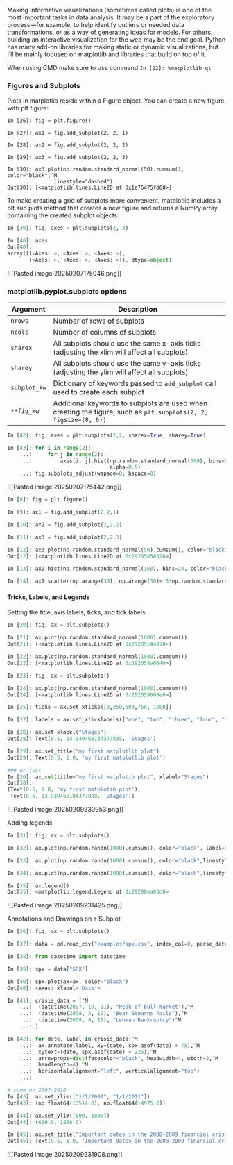 Making informative visualizations (sometimes called plots) is one of the most important tasks in data analysis. It may be a part of the exploratory process—for example, to help identify outliers or needed data transformations, or as a way of generating ideas for models. For others, building an interactive visualization for the web may be the end goal. Python has many add-on libraries for making static or dynamic visualizations, but I’ll be mainly focused on matplotlib and libraries that build on top of it.

When using CMD make sure to use command
`In [22]: %matplotlib qt`


### Figures and Subplots
Plots in matplotlib reside within a Figure object. You can create a new figure with plt.figure:
```
In [26]: fig = plt.figure()

In [27]: ax1 = fig.add_subplot(2, 2, 1)

In [28]: ax2 = fig.add_subplot(2, 2, 2)

In [29]: ax3 = fig.add_subplot(2, 2, 3)

In [30]: ax3.plot(np.random.standard_normal(50).cumsum(), color="black",^M
    ...: ....: linestyle="dashed")
Out[30]: [<matplotlib.lines.Line2D at 0x1e76475fd60>]
```


To make creating a grid of subplots more convenient, matplotlib includes a plt.sub plots method that creates a new figure and returns a NumPy array containing the created subplot objects:
```python
In [39]: fig, axes = plt.subplots(2, 3)

In [40]: axes
Out[40]:
array([[<Axes: >, <Axes: >, <Axes: >],
       [<Axes: >, <Axes: >, <Axes: >]], dtype=object)

```
![[Pasted image 20250207175046.png]]


### matplotlib.pyplot.subplots options
| Argument     | Description                                                                                               |
|--------------|-----------------------------------------------------------------------------------------------------------|
| `nrows`      | Number of rows of subplots                                                                                 |
| `ncols`      | Number of columns of subplots                                                                              |
| `sharex`     | All subplots should use the same x-axis ticks (adjusting the xlim will affect all subplots)               |
| `sharey`     | All subplots should use the same y-axis ticks (adjusting the ylim will affect all subplots)               |
| `subplot_kw` | Dictionary of keywords passed to `add_subplot` call used to create each subplot                           |
| `**fig_kw`   | Additional keywords to subplots are used when creating the figure, such as `plt.subplots(2, 2, figsize=(8, 6))` |

```python
In [42]: fig, axes = plt.subplots(2,2, sharex=True, sharey=True)

In [43]: for i in range(2):
    ...:     for j in range(2):
    ...:         axes[i, j].hist(np.random.standard_normal(500), bins=50, color="black",
							     alpha=0.5)
    ...: fig.subplots_adjust(wspace=0, hspace=0)
```
![[Pasted image 20250207175442.png]]


```python
In [8]: fig = plt.figure()

In [9]: ax1 = fig.add_subplot(2,2,1)

In [10]: ax2 = fig.add_subplot(2,2,2)

In [11]: ax3 = fig.add_subplot(2,2,3)

In [12]: ax3.plot(np.random.standard_normal(50).cumsum(), color="black", linestyle="dashed")
Out[12]: [<matplotlib.lines.Line2D at 0x29205850520>]

In [13]: ax2.hist(np.random.standard_normal(100), bins=20, color="black", alpha=0.3);

In [14]: ax1.scatter(np.arange(30), np.arange(30)+ 3*np.random.standard_normal(30));
```

#### Tricks, Labels, and Legends

Setting the title, axis labels, ticks, and tick labels
```python
In [20]: fig, ax = plt.subplots()

In [21]: ax.plot(np.random.standard_normal(1000).cumsum())
Out[21]: [<matplotlib.lines.Line2D at 0x29205c44970>]

In [22]: ax.plot(np.random.standard_normal(1000).cumsum())
Out[22]: [<matplotlib.lines.Line2D at 0x292058a0040>]

In [23]: fig, ax = plt.subplots()

In [24]: ax.plot(np.random.standard_normal(1000).cumsum())
Out[24]: [<matplotlib.lines.Line2D at 0x292059008e0>]

In [25]: ticks = ax.set_xticks([0,250,500,750, 1000])

In [27]: labels = ax.set_xticklabels(["one", "two", "three", "four", "five"], rotation=30, fontsize=8)

In [28]: ax.set_xlabel("Stages")
Out[28]: Text(0.5, 14.049468184377835, 'Stages')

In [29]: ax.set_title("my first matplotlib plot")
Out[29]: Text(0.5, 1.0, 'my first matplotlib plot')

### or just
In [30]: ax.set(title="my first matplotib plot", xlabel="Stages")
Out[30]:
[Text(0.5, 1.0, 'my first matplotib plot'),
 Text(0.5, 13.939468184377828, 'Stages')]
```
![[Pasted image 20250209230953.png]]



Adding legends
```python
In [31]: fig, ax = plt.subplots()

In [32]: ax.plot(np.random.randn(1000).cumsum(), color="black", label="one");

In [33]: ax.plot(np.random.randn(1000).cumsum(), color="black",linestyle="dashed", label="two");

In [34]: ax.plot(np.random.randn(1000).cumsum(), color="black",linestyle="dotted", label="three");

In [35]: ax.legend()
Out[35]: <matplotlib.legend.Legend at 0x29208ea03d0>
```
![[Pasted image 20250209231425.png]]


Annotations and Drawings on a Subplot
```python
In [36]: fig, ax = plt.subplots()

In [37]: data = pd.read_csv("examples/spx.csv", index_col=0, parse_dates=True)

In [38]: from datetime import datetime

In [39]: spx = data["SPX"]

In [40]: spx.plot(ax=ax, color="black")
Out[40]: <Axes: xlabel='Date'>

In [41]: crisis_data = [^M
    ...:  (datetime(2007, 10, 11), "Peak of bull market"),^M
    ...:  (datetime(2008, 3, 12), "Bear Stearns Fails"),^M
    ...:  (datetime(2008, 9, 15), "Lehman Bankruptcy")^M
    ...: ]

In [42]: for date, label in crisis_data:^M
    ...:  ax.annotate(label, xy=(date, spx.asof(date) + 75),^M
    ...:  xytext=(date, spx.asof(date) + 225),^M
    ...:  arrowprops=dict(facecolor="black", headwidth=4, width=2,^M
    ...:  headlength=4),^M
    ...:  horizontalalignment="left", verticalalignment="top")
    ...:

# zoom on 2007-2010
In [43]: ax.set_xlim(["1/1/2007", "1/1/2011"])
Out[43]: (np.float64(13514.0), np.float64(14975.0))

In [44]: ax.set_ylim([600, 1800])
Out[44]: (600.0, 1800.0)

In [45]: ax.set_title("Important dates in the 2008-2009 financial crisis")
Out[45]: Text(0.5, 1.0, 'Important dates in the 2008-2009 financial crisis')
```
![[Pasted image 20250209231908.png]]
